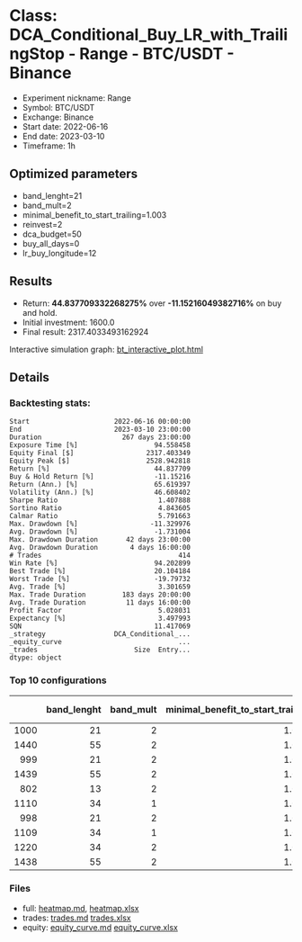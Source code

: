 # Class: DCA_Conditional_Buy_LR_with_TrailingStop - Range - BTC/USDT - Binance

- Experiment nickname: Range 
- Symbol: BTC/USDT
- Exchange: Binance
- Start date: 2022-06-16
- End date: 2023-03-10
- Timeframe: 1h

## Optimized parameters

- band_lenght=21
- band_mult=2
- minimal_benefit_to_start_trailing=1.003
- reinvest=2
- dca_budget=50
- buy_all_days=0
- lr_buy_longitude=12

## Results

- Return: **44.837709332268275%** over **-11.15216049382716%** on buy and hold.
- Initial investment: 1600.0
- Final result: 2317.4033493162924

Interactive simulation graph: [bt_interactive_plot.html](bt_interactive_plot.html)

## Details 
### Backtesting stats:

```
Start                     2022-06-16 00:00:00
End                       2023-03-10 23:00:00
Duration                    267 days 23:00:00
Exposure Time [%]                   94.558458
Equity Final [$]                  2317.403349
Equity Peak [$]                   2528.942818
Return [%]                          44.837709
Buy & Hold Return [%]               -11.15216
Return (Ann.) [%]                   65.619397
Volatility (Ann.) [%]               46.608402
Sharpe Ratio                         1.407888
Sortino Ratio                        4.843605
Calmar Ratio                         5.791663
Max. Drawdown [%]                  -11.329976
Avg. Drawdown [%]                   -1.731004
Max. Drawdown Duration       42 days 23:00:00
Avg. Drawdown Duration        4 days 16:00:00
# Trades                                  414
Win Rate [%]                        94.202899
Best Trade [%]                      20.104184
Worst Trade [%]                     -19.79732
Avg. Trade [%]                       3.301659
Max. Trade Duration         183 days 20:00:00
Avg. Trade Duration          11 days 16:00:00
Profit Factor                        5.028031
Expectancy [%]                       3.497993
SQN                                 11.417069
_strategy                 DCA_Conditional_...
_equity_curve                             ...
_trades                        Size  Entry...
dtype: object
```

### Top 10 configurations

|      |   band_lenght |   band_mult |   minimal_benefit_to_start_trailing |   reinvest |   dca_budget |   buy_all_days |   lr_buy_longitude |   Return [%] |
|-----:|--------------:|------------:|------------------------------------:|-----------:|-------------:|---------------:|-------------------:|-------------:|
| 1000 |            21 |           2 |                               1.003 |          2 |           50 |              0 |                 12 |      44.8377 |
| 1440 |            55 |           2 |                               1.003 |          2 |           50 |              0 |                 12 |      44.7639 |
|  999 |            21 |           2 |                               1.003 |          2 |           50 |              0 |                 11 |      43.3258 |
| 1439 |            55 |           2 |                               1.003 |          2 |           50 |              0 |                 11 |      42.0242 |
|  802 |            13 |           2 |                               1.003 |          2 |          100 |              0 |                 12 |      40.202  |
| 1110 |            34 |           1 |                               1.003 |          2 |           50 |              0 |                 12 |      39.3448 |
|  998 |            21 |           2 |                               1.003 |          2 |           50 |              0 |                 10 |      38.4833 |
| 1109 |            34 |           1 |                               1.003 |          2 |           50 |              0 |                 11 |      38.1169 |
| 1220 |            34 |           2 |                               1.003 |          2 |           50 |              0 |                 12 |      38.0321 |
| 1438 |            55 |           2 |                               1.003 |          2 |           50 |              0 |                 10 |      37.604  |

### Files

- full: [heatmap.md](heatmap_df.md), [heatmap.xlsx](heatmap_df.xlsx) 
- trades: [trades.md](trades.md) [trades.xlsx](trades.xlsx)
- equity: [equity_curve.md](equity_curve.md) [equity_curve.xlsx](equity_curve.xlsx)